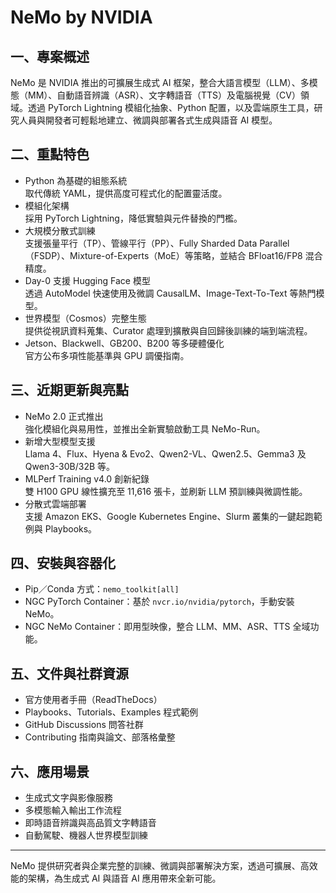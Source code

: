 # NeMo by NVIDIA

## 一、專案概述
NeMo 是 NVIDIA 推出的可擴展生成式 AI 框架，整合大語言模型（LLM）、多模態（MM）、自動語音辨識（ASR）、文字轉語音（TTS）及電腦視覺（CV）領域。透過 PyTorch Lightning 模組化抽象、Python 配置，以及雲端原生工具，研究人員與開發者可輕鬆地建立、微調與部署各式生成與語音 AI 模型。

## 二、重點特色
- Python 為基礎的組態系統  
  取代傳統 YAML，提供高度可程式化的配置靈活度。  
- 模組化架構  
  採用 PyTorch Lightning，降低實驗與元件替換的門檻。  
- 大規模分散式訓練  
  支援張量平行（TP）、管線平行（PP）、Fully Sharded Data Parallel（FSDP）、Mixture-of-Experts（MoE）等策略，並結合 BFloat16/FP8 混合精度。  
- Day-0 支援 Hugging Face 模型  
  透過 AutoModel 快速使用及微調 CausalLM、Image-Text-To-Text 等熱門模型。  
- 世界模型（Cosmos）完整生態  
  提供從視訊資料蒐集、Curator 處理到擴散與自回歸後訓練的端到端流程。  
- Jetson、Blackwell、GB200、B200 等多硬體優化  
  官方公布多項性能基準與 GPU 調優指南。

## 三、近期更新與亮點
- NeMo 2.0 正式推出  
  強化模組化與易用性，並推出全新實驗啟動工具 NeMo-Run。  
- 新增大型模型支援  
  Llama 4、Flux、Hyena & Evo2、Qwen2-VL、Qwen2.5、Gemma3 及 Qwen3-30B/32B 等。  
- MLPerf Training v4.0 創新紀錄  
  雙 H100 GPU 線性擴充至 11,616 張卡，並刷新 LLM 預訓練與微調性能。  
- 分散式雲端部署  
  支援 Amazon EKS、Google Kubernetes Engine、Slurm 叢集的一鍵起跑範例與 Playbooks。

## 四、安裝與容器化
- Pip／Conda 方式：`nemo_toolkit[all]`  
- NGC PyTorch Container：基於 `nvcr.io/nvidia/pytorch`，手動安裝 NeMo。  
- NGC NeMo Container：即用型映像，整合 LLM、MM、ASR、TTS 全域功能。

## 五、文件與社群資源
- 官方使用者手冊（ReadTheDocs）  
- Playbooks、Tutorials、Examples 程式範例  
- GitHub Discussions 問答社群  
- Contributing 指南與論文、部落格彙整  

## 六、應用場景
- 生成式文字與影像服務  
- 多模態輸入輸出工作流程  
- 即時語音辨識與高品質文字轉語音  
- 自動駕駛、機器人世界模型訓練  

---

NeMo 提供研究者與企業完整的訓練、微調與部署解決方案，透過可擴展、高效能的架構，為生成式 AI 與語音 AI 應用帶來全新可能。